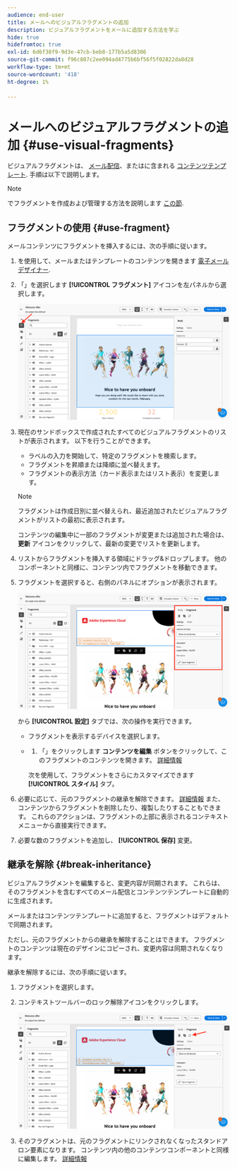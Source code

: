```yaml
---
audience: end-user
title: メールへのビジュアルフラグメントの追加
description: ビジュアルフラグメントをメールに追加する方法を学ぶ
hide: true
hidefromtoc: true
exl-id: 6d6f38f9-9d3e-47cb-beb8-177b5a5d8306
source-git-commit: f96c807c2ee094ad4775b6bf56f5f02822da8d28
workflow-type: tm+mt
source-wordcount: '418'
ht-degree: 1%

---
```


# メールへのビジュアルフラグメントの追加 {#use-visual-fragments}

ビジュアルフラグメントは、 [メール配信](get-started-email-designer.md)、またはに含まれる [コンテンツテンプレート](use-email-templates.md). 手順は以下で説明します。


>[!NOTE]
>
>でフラグメントを作成および管理する方法を説明します [この節](fragments.md).


## フラグメントの使用 {#use-fragment}

メールコンテンツにフラグメントを挿入するには、次の手順に従います。

1. を使用して、メールまたはテンプレートのコンテンツを開きます [電子メールデザイナー](get-started-email-designer.md).

1. 「」を選択します **[!UICONTROL フラグメント]** アイコンを左パネルから選択します。

   ![](assets/fragments-in-designer.png)

1. 現在のサンドボックスで作成されたすべてのビジュアルフラグメントのリストが表示されます。 以下を行うことができます。

   * ラベルの入力を開始して、特定のフラグメントを検索します。
   * フラグメントを昇順または降順に並べ替えます。
   * フラグメントの表示方法（カード表示またはリスト表示）を変更します。

   >[!NOTE]
   >
   >フラグメントは作成日別に並べ替えられ、最近追加されたビジュアルフラグメントがリストの最初に表示されます。

   コンテンツの編集中に一部のフラグメントが変更または追加された場合は、 **更新** アイコンをクリックして、最新の変更でリストを更新します。

1. リストからフラグメントを挿入する領域にドラッグ&amp;ドロップします。 他のコンポーネントと同様に、コンテンツ内でフラグメントを移動できます。

1. フラグメントを選択すると、右側のパネルにオプションが表示されます。

   ![](assets/fragment-right-pane.png)

   から **[!UICONTROL 設定]** タブでは、次の操作を実行できます。

   * フラグメントを表示するデバイスを選択します。
   * 
      1. 「」をクリックします **コンテンツを編集** ボタンをクリックして、このフラグメントのコンテンツを開きます。 [詳細情報](../email/fragments.md#edit-fragments)

     次を使用して、フラグメントをさらにカスタマイズできます **[!UICONTROL スタイル]** タブ。

1. 必要に応じて、元のフラグメントの継承を解除できます。 [詳細情報](#break-inheritance)
また、コンテンツからフラグメントを削除したり、複製したりすることもできます。 これらのアクションは、フラグメントの上部に表示されるコンテキストメニューから直接実行できます。

1. 必要な数のフラグメントを追加し、 **[!UICONTROL 保存]** 変更。

## 継承を解除 {#break-inheritance}

ビジュアルフラグメントを編集すると、変更内容が同期されます。 これらは、そのフラグメントを含むすべてのメール配信とコンテンツテンプレートに自動的に生成されます。

メールまたはコンテンツテンプレートに追加すると、フラグメントはデフォルトで同期されます。

ただし、元のフラグメントからの継承を解除することはできます。 フラグメントのコンテンツは現在のデザインにコピーされ、変更内容は同期されなくなります。

継承を解除するには、次の手順に従います。

1. フラグメントを選択します。

1. コンテキストツールバーのロック解除アイコンをクリックします。

   ![](assets/fragment-break-inheritance.png)

1. そのフラグメントは、元のフラグメントにリンクされなくなったスタンドアロン要素になります。 コンテンツ内の他のコンテンツコンポーネントと同様に編集します。 [詳細情報](content-components.md)
